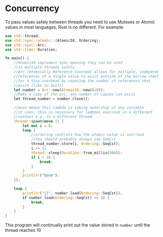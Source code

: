 # Concurrency

To pass values safely between threads you need to use Mutexes or Atomic values in most languages, Rust is no different. For example:

```rust
use std::thread;
use std::sync::atomic::{AtomicI8, Ordering};
use std::sync::Arc;
use std::time::Duration;

fn main() {
    //AtomicXX implement Sync meaning they can be used 
    //in multiple threads safely
    //Arc (Atomically Reference Counted) allows for multiple, independent
    //references of a single value to exist outside of the borrow checker
    //for a tiny overhead by counting the number of references that
    //exist (like in Swift) 
    let number = Arc::new(AtomicI8::new(0i8));
    //Make a copy of the arc, any number of copies can exist
    let thread_number = number.clone();

    //move means this lambda is taking ownership of any variable
    //it uses, this is necessary for lambdas executed in a different
    //context e.g. in a different thread
    thread::spawn(move || {
        let mut i = 0;
        loop {
            //ordering controls how the atomic value is set/read
            //You should probably always use SeqCst
            thread_number.store(i, Ordering::SeqCst);
            i += 1;
            thread::sleep(Duration::from_millis(500));
            if i > 10 {
                break;
            }
        }
        println!("Done");
    });

    loop {
        println!("{}", number.load(Ordering::SeqCst));
        if number.load(Ordering::SeqCst) >= 10 {
            break;
        }
    }
}
```

This program will continually print out the value stored in `number` until the thread reaches 10
